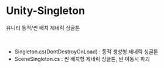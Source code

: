 # Unity-Singleton
유니티 동적/씬 배치 제네릭 싱글톤

<br>

* Singleton.cs(DontDestroyOnLoad) : 동적 생성형 제네릭 싱글톤
* SceneSingleton.cs : 씬 배치형 제네릭 싱글톤, 씬 이동시 파괴
